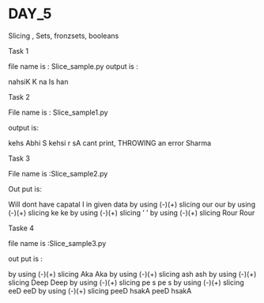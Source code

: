 # DAY_5
Slicing , Sets, fronzsets, booleans



Task 1 

file name is :
Slice_sample.py
output is :

nahsiK
K na
Is
han



Task 2

File name is :
Slice_sample1.py

output is:

kehs
Abhi
S kehsi
r sA
cant print, THROWING an error 
Sharma


Task 3

File name is :Slice_sample2.py

Out put is:

Will
dont have capatal I in given data
by using (-)(+) slicing  our our
by using (-)(+) slicing  ke ke
by using (-)(+) slicing  ’ ’
by using (-)(+) slicing  Rour Rour


Taske 4 


file name is :Slice_sample3.py


out put is :


by using (-)(+) slicing  Aka Aka
by using (-)(+) slicing  ash ash
by using (-)(+) slicing  Deep Deep
by using (-)(+) slicing  pe s pe s
by using (-)(+) slicing  eeD eeD
by using (-)(+) slicing  peeD hsakA peeD hsakA